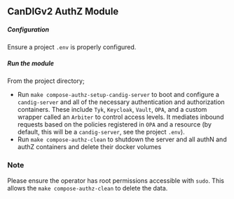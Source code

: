 ## CanDIGv2 AuthZ Module

##### Configuration
Ensure a project `.env` is properly configured.

##### Run the module

From the project directory;
- Run `make compose-authz-setup-candig-server` to boot and configure a `candig-server` and all of the necessary authentication and authorization containers. These include `Tyk`, `Keycloak`, `Vault`, `OPA`, and a custom wrapper called an `Arbiter` to control access levels. It mediates inbound requests based on the policies registered in `OPA` and a resource (by default, this will be a `candig-server`, see the project `.env`).
- Run `make compose-authz-clean` to shutdown the server and all authN and authZ containers and delete their docker volumes

### Note

Please ensure the operator has root permissions accessible with `sudo`. This allows the `make compose-authz-clean` to delete the data.